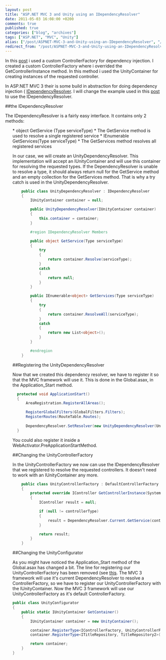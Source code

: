 ```yaml
---
layout: post
title: "ASP.NET MVC 3 and Unity using an IDependencyResolver"
date: 2011-05-03 16:08:00 +0200
comments: true
published: true
categories: ["blog", "archives"]
tags: ["ASP.NET", "MVC", "Unity"]
alias: ["/post/ASPNET-MVC-3-and-Unity-using-an-IDependencyResolver", "/post/aspnet-mvc-3-and-unity-using-an-idependencyresolver"]
redirect_from: "/post/ASPNET-MVC-3-and-Unity-using-an-IDependencyResolver"
---
```


In this [post](http://blog.kennytordeur.be/post/2011/04/aspnet-mvc-and-unity.html) i used a custom ControllerFactory for dependency injection. I created a custom ControllerFactory where i overrided the GetControllerInstance method. In this method i used the UnityContainer for creating instances of the requested controller.

In ASP.NET MVC 3 their is some build in abstraction for doing dependency injection ( [IDependencyResolver](http://msdn.microsoft.com/en-us/library/system.web.mvc.idependencyresolver.aspx). I will change the example used in this [post](http://blog.kennytordeur.be/post/2011/04/aspnet-mvc-and-unity.html) to use the IDependencyResolver.

##the IDependencyResolver

The IDependencyResolver is a fairly easy interface. It contains only 2 methods:</p>
<ul>
* object GetService (Type serviceType)
  * The GetService method is used to resolve a single registered service
* IEnumerable<object> GetServices(Type serviceType)
  * The GetServices method resolves all registered services

In our case, we will create an UnityDependencyResolver. This implementation will accept an IUnityContainer and will use this container for resolving the requested types. If the DependencyResolver is unable to resolve a type, it should always return null for the GetService method and an empty collection for the GetServices method. That is why a try catch is used in the UnityDependencyResolver.

```csharp
    public class UnityDependencyResolver : IDependencyResolver
    {
        IUnityContainer container = null;

        public UnityDependencyResolver(IUnityContainer container)
        {
            this.container = container;
        }

        #region IDependencyResolver Members

        public object GetService(Type serviceType)
        {
            try
            {
                return container.Resolve(serviceType);
            }
            catch
            {
                return null;
            }
        }

        public IEnumerable<object> GetServices(Type serviceType)
        {
            try
            {
                return container.ResolveAll(serviceType);
            }
            catch
            {
                return new List<object>();
            }
        }

        #endregion
    }
```

##Registering the UnityDependencyResolver

Now that we created this dependency resolver, we have to register it so that the MVC framework will use it. This is done in the Global.asax, in the Application_Start method.

```csharp
  protected void ApplicationStart()
  {
      AreaRegistration.RegisterAllAreas();

      RegisterGlobalFilters(GlobalFilters.Filters);
      RegisterRoutes(RouteTable.Routes);
      
      DependencyResolver.SetResolver(new UnityDependencyResolver(UnityConfigurator.GetContainer()));
  }
  ```
        

You could also register it inside a WebActivator.PreApplicationStartMethod.

##Changing the UnityControllerFactory

In the UnityControllerFactory we now can use the IDependencyResolver that we registered to resolve the requested controllers. It doesn't need to work with an IUnityContainer any more.

```csharp
    public class UnityControllerFactory : DefaultControllerFactory
    {        
        protected override IController GetControllerInstance(System.Web.Routing.RequestContext requestContext, Type controllerType)
        {
            IController result = null;

            if (null != controllerType)
            {
                result = DependencyResolver.Current.GetService(controllerType) as IController;
            }

            return result;
        }
    }
```

##Changing the UnityConfigurator

As you might have noticed the Application_Start method of the Global.asax has changed a bit. The line for registering our UnityControllerFactory has been removed (see [this](http://blog.kennytordeur.be/post/2011/04/aspnet-mvc-and-unity.html). The MVC 3 framework will use it's current DependencyResolver to resolve a ControllerFactory, so we have to register our UnityControllerFactory with the IUnityContainer. Now the MVC 3 framework will use our UnityControllerFactory as it's default ControllerFactory.

```csharp
public class UnityConfigurator
{
    public static IUnityContainer GetContainer()
    {
        IUnityContainer container = new UnityContainer();

        container.RegisterType<IControllerFactory, UnityControllerFactory>();
        container.RegisterType<ITitleRepository, TitleRepository2>(new HttpContextLifetimeManager<ITitleRepository>());

        return container;
    }
}
```
